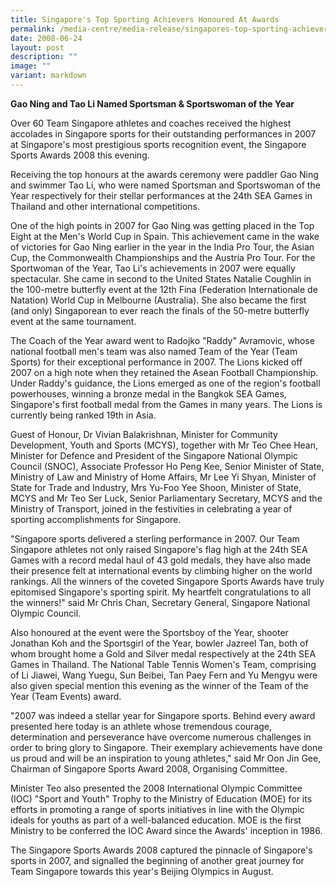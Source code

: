 ```yaml
---
title: Singapore's Top Sporting Achievers Honoured At Awards
permalink: /media-centre/media-release/singapores-top-sporting-achievers-honoured-at-awards/
date: 2008-06-24
layout: post
description: ""
image: ""
variant: markdown
---
```

**Gao Ning and Tao Li Named Sportsman &amp; Sportswoman of the Year**<br>

Over 60 Team Singapore athletes and coaches received the highest accolades in Singapore sports for their outstanding performances in 2007 at Singapore's most prestigious sports recognition event, the Singapore Sports Awards 2008 this evening.

Receiving the top honours at the awards ceremony were paddler Gao Ning and swimmer Tao Li, who were named Sportsman and Sportswoman of the Year respectively for their stellar performances at the 24th SEA Games in Thailand and other international competitions.

One of the high points in 2007 for Gao Ning was getting placed in the Top Eight at the Men's World Cup in Spain. This achievement came in the wake of victories for Gao Ning earlier in the year in the India Pro Tour, the Asian Cup, the Commonwealth Championships and the Austria Pro Tour. For the Sportwoman of the Year, Tao Li's achievements in 2007 were equally spectacular. She came in second to the United States Natalie Coughlin in the 100-metre butterfly event at the 12th Fina (Federation Internationale de Natation) World Cup in Melbourne (Australia). She also became the first (and only) Singaporean to ever reach the finals of the 50-metre butterfly event at the same tournament.

The Coach of the Year award went to Radojko "Raddy" Avramovic, whose national football men's team was also named Team of the Year (Team Sports) for their exceptional performance in 2007. The Lions kicked off 2007 on a high note when they retained the Asean Football Championship. Under Raddy's guidance, the Lions emerged as one of the region's football powerhouses, winning a bronze medal in the Bangkok SEA Games, Singapore's first football medal from the Games in many years. The Lions is currently being ranked 19th in Asia.

Guest of Honour, Dr Vivian Balakrishnan, Minister for Community Development, Youth and Sports (MCYS), together with Mr Teo Chee Hean, Minister for Defence and President of the Singapore National Olympic Council (SNOC), Associate Professor Ho Peng Kee, Senior Minister of State, Ministry of Law and Ministry of Home Affairs, Mr Lee Yi Shyan, Minister of State for Trade and Industry, Mrs Yu-Foo Yee Shoon, Minister of State, MCYS and Mr Teo Ser Luck, Senior Parliamentary Secretary, MCYS and the Ministry of Transport, joined in the festivities in celebrating a year of sporting accomplishments for Singapore.

"Singapore sports delivered a sterling performance in 2007. Our Team Singapore athletes not only raised Singapore's flag high at the 24th SEA Games with a record medal haul of 43 gold medals, they have also made their presence felt at international events by climbing higher on the world rankings. All the winners of the coveted Singapore Sports Awards have truly epitomised Singapore's sporting spirit. My heartfelt congratulations to all the winners!" said Mr Chris Chan, Secretary General, Singapore National Olympic Council.

Also honoured at the event were the Sportsboy of the Year, shooter Jonathan Koh and the Sportsgirl of the Year, bowler Jazreel Tan, both of whom brought home a Gold and Silver medal respectively at the 24th SEA Games in Thailand. The National Table Tennis Women's Team, comprising of Li Jiawei, Wang Yuegu, Sun Beibei, Tan Paey Fern and Yu Mengyu were also given special mention this evening as the winner of the Team of the Year (Team Events) award.

"2007 was indeed a stellar year for Singapore sports. Behind every award presented here today is an athlete whose tremendous courage, determination and perseverance have overcome numerous challenges in order to bring glory to Singapore. Their exemplary achievements have done us proud and will be an inspiration to young athletes," said Mr Oon Jin Gee, Chairman of Singapore Sports Award 2008, Organising Committee.

Minister Teo also presented the 2008 International Olympic Committee (IOC) "Sport and Youth" Trophy to the Ministry of Education (MOE) for its efforts in promoting a range of sports initiatives in line with the Olympic ideals for youths as part of a well-balanced education. MOE is the first Ministry to be conferred the IOC Award since the Awards' inception in 1986.

The Singapore Sports Awards 2008 captured the pinnacle of Singapore's sports in 2007, and signalled the beginning of another great journey for Team Singapore towards this year's Beijing Olympics in August.